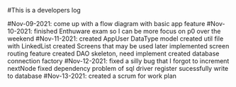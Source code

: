 #This is a developers log

#Nov-09-2021:
	come up with a flow diagram with basic app feature
#Nov-10-2021:
	finished Enthuware exam so I can be more focus on p0 over the weekend
#Nov-11-2021:
	created AppUser DataType model
	created util file with LinkedList
	created Screens that may be used later
	implemented screen routing feature
	created DAO skeleton, need implement
	created database connection factory
#Nov-12-2021:
	fixed a silly bug that I forgot to increment nextNode
	fixed dependency problem of sql driver
	register sucessfully write to database
#Nov-13-2021:
	created a scrum for work plan
	